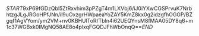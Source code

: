 $START$9xP69fGDzQbl5ZtRxvhim3pPZgT4m1LXVbj6/iJ0iYXwCGSPrvuK7NrbhtzgJLgJRGoHPfJNn/il9uOxzgrHWpaeaYoZAY5KmZ8kx0g2idzgfhOGGP/BZgqf1AgVYom/ym2VM+nv0KBHUlToR/Tbln4i62UEQYnsM8fMAA05DY8q6+m1c37WGBxk0IMgNQ58AE8o4plxqFGQDJFhWbOnqQ==$END$
